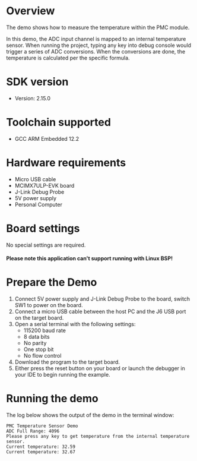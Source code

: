 Overview
========

The demo shows how to measure the temperature within the PMC module.

In this demo, the ADC input channel is mapped to an internal temperature sensor. When running the project, typing
any key into debug console would trigger a series of ADC conversions. When the conversions are done, the temperature is
calculated per the specific formula.


SDK version
===========
- Version: 2.15.0

Toolchain supported
===================
- GCC ARM Embedded  12.2

Hardware requirements
=====================
- Micro USB cable
- MCIMX7ULP-EVK board
- J-Link Debug Probe
- 5V power supply
- Personal Computer

Board settings
==============
No special settings are required.

#### Please note this application can't support running with Linux BSP! ####

Prepare the Demo
================
1.  Connect 5V power supply and J-Link Debug Probe to the board, switch SW1 to power on the board.
2.  Connect a micro USB cable between the host PC and the J6 USB port on the target board.
3.  Open a serial terminal with the following settings:
    - 115200 baud rate
    - 8 data bits
    - No parity
    - One stop bit
    - No flow control
4.  Download the program to the target board.
5.  Either press the reset button on your board or launch the debugger in your IDE to begin running the example.

Running the demo
================
The log below shows the output of the demo in the terminal window:
~~~~~~~~~~~~~~~~~~~~~~~~~~~~~~~~~~~
PMC Temperature Sensor Demo
ADC Full Range: 4096
Please press any key to get temperature from the internal temperature sensor.
Current temperature: 32.59
Current temperature: 32.67
~~~~~~~~~~~~~~~~~~~~~~~~~~~~~~~~~~~
